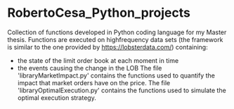 # RobertoCesa_Python_projects
Collection of functions developed in Python coding language for my Master thesis.
Functions are executed on highfrequency data sets (the framework is similar to the one provided by https://lobsterdata.com/) containing: 
- the state of the limit order book at each moment in time
- the events causing the change in the LOB
The file 'libraryMarketImpact.py' contains the functions used to quantify the impact that market orders have on the price.
The file 'libraryOptimalExecution.py' contains the functions used to simulate the optimal execution strategy. 


